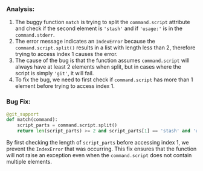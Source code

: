 ### Analysis:
1. The buggy function `match` is trying to split the `command.script` attribute and check if the second element is `'stash'` and if `'usage:'` is in the `command.stderr`.
2. The error message indicates an `IndexError` because the `command.script.split()` results in a list with length less than 2, therefore trying to access index 1 causes the error.
3. The cause of the bug is that the function assumes `command.script` will always have at least 2 elements when split, but in cases where the script is simply `'git'`, it will fail.
4. To fix the bug, we need to first check if `command.script` has more than 1 element before trying to access index 1.

### Bug Fix:
```python
@git_support
def match(command):
    script_parts = command.script.split()
    return len(script_parts) >= 2 and script_parts[1] == 'stash' and 'usage:' in command.stderr
```

By first checking the length of `script_parts` before accessing index 1, we prevent the `IndexError` that was occurring. This fix ensures that the function will not raise an exception even when the `command.script` does not contain multiple elements.